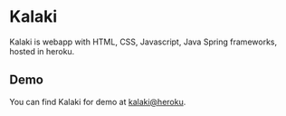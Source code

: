 # Kalaki

Kalaki is webapp with HTML, CSS, Javascript, Java Spring frameworks, hosted in heroku.


## Demo

You can find Kalaki for demo at [kalaki@heroku](https://kalaki.herokuapp.com/).

